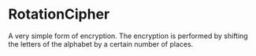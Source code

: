# RotationCipher

A very simple form of encryption. The encryption is performed by shifting the letters of the alphabet by a certain number of places.
